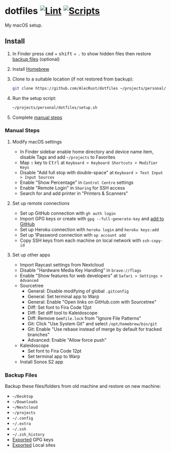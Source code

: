 # dotfiles [![Lint](https://github.com/AlecRust/dotfiles/actions/workflows/lint.yml/badge.svg)](https://github.com/AlecRust/dotfiles/actions/workflows/lint.yml) [![Scripts](https://github.com/AlecRust/dotfiles/actions/workflows/scripts.yml/badge.svg)](https://github.com/AlecRust/dotfiles/actions/workflows/scripts.yml)

My macOS setup.

## Install

1. In Finder press <kbd>cmd</kbd> + <kbd>shift</kbd> + <kbd>.</kbd> to show hidden files then restore [backup files](#backup-files) (optional)

2. Install [Homebrew](https://brew.sh/)

3. Clone to a suitable location (if not restored from backup):

    ```sh
    git clone https://github.com/AlecRust/dotfiles ~/projects/personal/dotfiles
    ```

4. Run the setup script:

    ```sh
    ~/projects/personal/dotfiles/setup.sh
    ```

5. Complete [manual steps](#manual-steps)

### Manual Steps

1. Modify macOS settings

    - In Finder sidebar enable home directory and device name item, disable Tags and add `~/projects` to Favorites
    - Map <kbd>⇪</kbd> key to <kbd>Ctrl</kbd> at `Keyboard > Keyboard Shortcuts > Modifier Keys`
    - Disable "Add full stop with double-space" at `Keyboard > Text Input > Input Sources`
    - Enable "Show Percentage" in `Control Centre` settings
    - Enable "Remote Login" in `Sharing` for SSH access
    - Search for and add printer in "Printers & Scanners"

2. Set up remote connections

    - Set up GitHub connection with `gh auth login`
    - Import GPG keys or create with `gpg --full-generate-key` and [add to GitHub](https://docs.github.com/en/github/authenticating-to-github/generating-a-new-gpg-key)
    - Set up Heroku connection with `heroku login` and `heroku keys:add`
    - Set up 1Password connection with `op account add`
    - Copy SSH keys from each machine on local network with `ssh-copy-id`

3. Set up other apps

    - Import Raycast settings from Nextcloud
    - Disable "Hardware Media Key Handling" in `brave://flags`
    - Enable "Show features for web developers" at `Safari > Settings > Advanced`
    - Sourcetree
        - General: Disable modifying of global `.gitconfig`
        - General: Set terminal app to Warp
        - General: Enable "Open links on GitHub.com with Sourcetree"
        - Diff: Set font to Fira Code 12pt
        - Diff: Set diff tool to Kaleidoscope
        - Diff: Remove `Gemfile.lock` from "Ignore File Patterns"
        - Git: Click "Use System Git" and select `/opt/homebrew/bin/git`
        - Git: Enable "Use rebase instead of merge by default for tracked branches"
        - Advanced: Enable "Allow force push"
    - Kaleidoscope
        - Set font to Fira Code 12pt
        - Set terminal app to Warp
    - Install Sonos S2 app

### Backup Files

Backup these files/folders from old machine and restore on new machine:

- `~/Desktop`
- `~/Downloads`
- `~/Nextcloud`
- `~/projects`
- `~/.config`
- `~/.extra`
- `~/.ssh`
- `~/.zsh_history`
- [Exported](https://gpgtools.tenderapp.com/kb/gpg-keychain-faq/backup-or-transfer-your-keys#backup-single-key) GPG keys
- [Exported](https://localwp.com/help-docs/getting-started/how-to-export-a-wordpress-site-on-local/) Local sites
